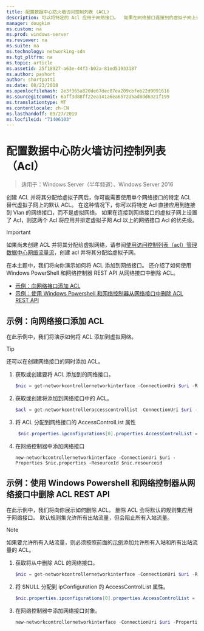 ```yaml
---
title: 配置数据中心防火墙访问控制列表 (ACL)
description: 可以将特定的 Acl 应用于网络接口。  如果在网络接口连接到的虚拟子网上还设置了 Acl，则这两个 Acl 将应用，但网络接口 Acl 优先于虚拟子网 Acl 之上。
manager: dougkim
ms.custom: na
ms.prod: windows-server
ms.reviewer: na
ms.suite: na
ms.technology: networking-sdn
ms.tgt_pltfrm: na
ms.topic: article
ms.assetid: 25f18927-a63e-44f3-b02a-81ed51933187
ms.author: pashort
author: shortpatti
ms.date: 08/23/2018
ms.openlocfilehash: 2e3f365a820de67dec87ea209cbfeb22d9091616
ms.sourcegitcommit: 6aff3d88ff22ea141a6ea6572a5ad8dd6321f199
ms.translationtype: MT
ms.contentlocale: zh-CN
ms.lasthandoff: 09/27/2019
ms.locfileid: "71406103"
---
```

# <a name="configure-datacenter-firewall-access-control-lists-acls"></a>配置数据中心防火墙访问控制列表（Acl）

>适用于：Windows Server（半年频道）、Windows Server 2016

创建 ACL 并将其分配给虚拟子网后，你可能需要使用单个网络接口的特定 ACL 替代虚拟子网上的默认 ACL。  在这种情况下，你可以将特定 Acl 直接应用到连接到 Vlan 的网络接口，而不是虚拟网络。 如果在连接到网络接口的虚拟子网上设置了 Acl，则这两个 Acl 将应用并排定虚拟子网 Acl 以上的网络接口 Acl 的优先级。

>[!IMPORTANT]
>如果尚未创建 ACL 并将其分配给虚拟网络，请参阅[使用访问控制列表（acl）管理数据中心网络流量流](Use-Access-Control-Lists--ACLs--to-Manage-Datacenter-Network-Traffic-Flow.md)，创建 acl 并将其分配给虚拟子网。  

在本主题中，我们将向你演示如何将 ACL 添加到网络接口。 还介绍了如何使用 Windows PowerShell 和网络控制器 REST API 从网络接口中删除 ACL。

- [示例：向网络接口添加 ACL](#example-add-an-acl-to-a-network-interface)
- [示例：使用 Windows Powershell 和网络控制器从网络接口中删除 ACL REST API](#example-remove-an-acl-from-a-network-interface-by-using-windows-powershell-and-the-network-controller-rest-api)


## <a name="example-add-an-acl-to-a-network-interface"></a>示例：向网络接口添加 ACL
在此示例中，我们将演示如何将 ACL 添加到虚拟网络。 

>[!TIP]
>还可以在创建网络接口的同时添加 ACL。

1. 获取或创建要将 ACL 添加到的网络接口。
 
   ```PowerShell
   $nic = get-networkcontrollernetworkinterface -ConnectionUri $uri -ResourceId "MyVM_Ethernet1"
   ```
 
2. 获取或创建将添加到网络接口中的 ACL。
 
   ```PowerShell
   $acl = get-networkcontrolleraccesscontrollist -ConnectionUri $uri -resourceid "AllowAllACL"
   ```
 
3. 将 ACL 分配到网络接口的 AccessControlList 属性
 
   ```PowerShell
    $nic.properties.ipconfigurations[0].properties.AccessControlList = $acl
   ```
 
4. 在网络控制器中添加网络接口
 
   ```
   new-networkcontrollernetworkinterface -ConnectionUri $uri -Properties $nic.properties -ResourceId $nic.resourceid
   ```
 
## <a name="example-remove-an-acl-from-a-network-interface-by-using-windows-powershell-and-the-network-controller-rest-api"></a>示例：使用 Windows Powershell 和网络控制器从网络接口中删除 ACL REST API
在此示例中，我们将向你展示如何删除 ACL。 删除 ACL 会将默认的规则集应用于网络接口。 默认规则集允许所有出站流量，但会阻止所有入站流量。

>[!NOTE]
>如果要允许所有入站流量，则必须按照前面的[示例](#example-add-an-acl-to-a-network-interface)添加允许所有入站和所有出站流量的 ACL。


1. 获取将从中删除 ACL 的网络接口。<br>
   ```PowerShell
   $nic = get-networkcontrollernetworkinterface -ConnectionUri $uri -ResourceId "MyVM_Ethernet1"
   ```
 
2. 将 $NULL 分配到 ipConfiguration 的 AccessControlList 属性。<br>
   ```PowerShell
   $nic.properties.ipconfigurations[0].properties.AccessControlList = $null
   ```
 
3. 在网络控制器中添加网络接口对象。<br>
   ```PowerShell
   new-networkcontrollernetworkinterface -ConnectionUri $uri -Properties $nic.properties -ResourceId $nic.resourceid
   ```
